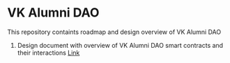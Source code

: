 # VK Alumni DAO

This repository containts roadmap and design overview of VK Alumni DAO

1. Design document with overview of VK Alumni DAO smart contracts and their interactions [Link](DESIGN.md)

